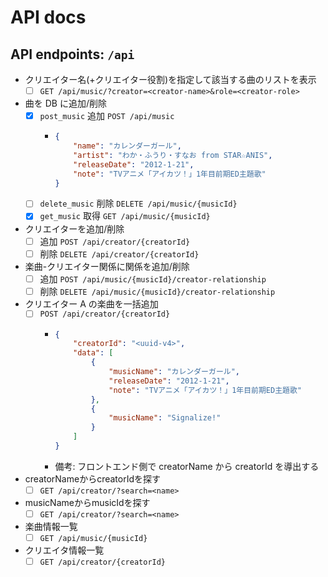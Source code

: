 # API docs

## API endpoints: `/api`

-   クリエイター名(+クリエイター役割)を指定して該当する曲のリストを表示
    -   [ ] `GET /api/music/?creator=<creator-name>&role=<creator-role>`

-   曲を DB に追加/削除
    -   [x] `post_music` 追加 `POST /api/music`
        -   ```json
            {
                "name": "カレンダーガール",
                "artist": "わか・ふうり・すなお from STAR☆ANIS",
                "releaseDate": "2012-1-21",
                "note": "TVアニメ「アイカツ！」1年目前期ED主題歌"
            }
            ```
    -   [ ] `delete_music` 削除 `DELETE /api/music/{musicId}`
    -   [x] `get_music` 取得 `GET /api/music/{musicId}`

-   クリエイターを追加/削除
    -   [ ] 追加 `POST /api/creator/{creatorId}`
    -   [ ] 削除 `DELETE /api/creator/{creatorId}`

-   楽曲-クリエイター関係に関係を追加/削除
    -   [ ] 追加 `POST /api/music/{musicId}/creator-relationship`
    -   [ ] 削除 `DELETE /api/music/{musicId}/creator-relationship`

-   クリエイター A の楽曲を一括追加
    -   [ ] `POST /api/creator/{creatorId}`
        -   ```json
            {
                "creatorId": "<uuid-v4>",
                "data": [
                    {
                        "musicName": "カレンダーガール",
                        "releaseDate": "2012-1-21",
                        "note": "TVアニメ「アイカツ！」1年目前期ED主題歌"
                    },
                    {
                        "musicName": "Signalize!"
                    }
                ]
            }
            ```
        -   備考: フロントエンド側で creatorName から creatorId を導出する

-   creatorNameからcreatorIdを探す
    - [ ]  `GET /api/creator/?search=<name>`

-   musicNameからmusicIdを探す
    - [ ]  `GET /api/creator/?search=<name>`

-   楽曲情報一覧
    - [ ]  `GET /api/music/{musicId}`
  
-   クリエイタ情報一覧
    - [ ]  `GET /api/creator/{creatorId}`
